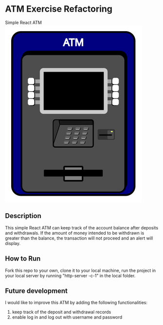 # ATM Exercise Refactoring
Simple React ATM
<img src="./atm.svg" />

## Description
This simple React ATM can keep track of the account balance after deposits and withdrawals. If the amount of money intended to be withdrawn is greater than the balance, the transaction will not proceed and an alert will display.

## How to Run
Fork this repo to your own, clone it to your local machine, run the project in your local server by running "http-server -c-1" in the local folder.

## Future development
I would like to improve this ATM by adding the following functionalities:
1. keep track of the deposit and withdrawal records
2. enable log in and log out with username and password

